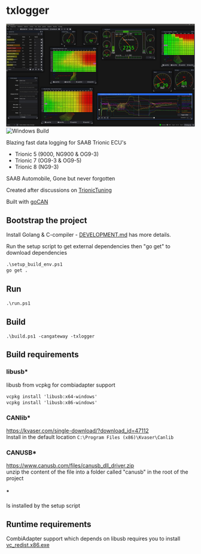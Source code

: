 # txlogger
![](txlogger.jpg)
![Windows Build](https://github.com/roffe/txlogger/actions/workflows/windows.yml/badge.svg)

Blazing fast data logging for SAAB Trionic ECU's

- Trionic 5 (9000, NG900 & OG9-3)
- Trionic 7 (OG9-3 & OG9-5)
- Trionic 8 (NG9-3)

SAAB Automobile, Gone but never forgotten

Created after discussions on [TrionicTuning](https://www.trionictuning.com/forum/viewtopic.php?f=34&t=14297)

Built with [goCAN](https://github.com/roffe/gocan)

## Bootstrap the project

Install Golang & C-compiler - [DEVELOPMENT.md](DEVELOPMENT.md) has more details.

Run the setup script to get external dependencies then "go get" to download dependencies

    .\setup_build_env.ps1
    go get .

## Run
    .\run.ps1

## Build
    .\build.ps1 -cangateway -txlogger

## Build requirements

### libusb*

libusb from vcpkg for combiadapter support

    vcpkg install 'libusb:x64-windows'
    vcpkg install 'libusb:x86-windows'

### CANlib*

https://kvaser.com/single-download/?download_id=47112  
Install in the default location `C:\Program Files (x86)\Kvaser\Canlib`

### CANUSB*

https://www.canusb.com/files/canusb_dll_driver.zip  
unzip the content of the file into a folder called "canusb" in the root of the project

#### *
Is installed by the setup script

## Runtime requirements

CombiAdapter support which depends on libusb requires you to install [vc_redist.x86.exe](https://www.microsoft.com/en-gb/download/confirmation.aspx?id=48145)
